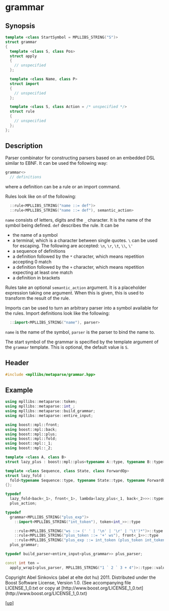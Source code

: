 # grammar

## Synopsis

```cpp
template <class StartSymbol = MPLLIBS_STRING("S")>
struct grammar
{
  template <class S, class Pos>
  struct apply
  {
    // unspecified
  };

  template <class Name, class P>
  struct import
  {
    // unspecified
  };

  template <class S, class Action = /* unspecified */>
  struct rule
  {
    // unspecified
  };
};
```

## Description

Parser combinator for constructing parsers based on an embedded DSL similar to
EBNF. It can be used the following way:

```cpp
grammar<>
  // definitions
```

where a definition can be a rule or an import command.

Rules look like on of the following:

```cpp
  ::rule<MPLLIBS_STRING("name ::= def")>
  ::rule<MPLLIBS_STRING("name ::= def"), semantic_action>
```

`name` consists of letters, digits and the `_` character. It is the name of
the symbol being defined. `def` describes the rule. It can be

 * the name of a symbol
 * a terminal, which is a character between single quotes. `\` can be used for
   escaping. The following are accepted: `\n`, `\r`, `\t`, `\\`, `\'`
 * a sequence of definitions
 * a definition followed by the `*` character, which means repetition accepting
   0 match
 * a definition followed by the `+` character, which means repetition expecting
   at least one match
 * a definition in brackets

Rules take an optional `semantic_action` argument. It is a placeholder
expression taking one argument. When this is given, this is used to transform
the result of the rule.

Imports can be used to turn an arbitrary parser into a symbol available for the
rules. Import definitions look like the following:

```cpp
  ::import<MPLLIBS_STRING("name"), parser>
```

`name` is the name of the symbol, `parser` is the parser to bind the name to.

The start symbol of the grammar is specified by the template argument of the
`grammar` template. This is optional, the default value is `S`.

## Header

```cpp
#include <mpllibs/metaparse/grammar.hpp>
```

## Example

```cpp
using mpllibs::metaparse::token;
using mpllibs::metaparse::int_;
using mpllibs::metaparse::build_grammar;
using mpllibs::metaparse::entire_input;

using boost::mpl::front;
using boost::mpl::back;
using boost::mpl::plus;
using boost::mpl::fold;
using boost::mpl::_1;
using boost::mpl::_2;

template <class A, class B>
struct lazy_plus : boost::mpl::plus<typename A::type, typename B::type> {};

template <class Sequence, class State, class ForwardOp>
struct lazy_fold :
  fold<typename Sequence::type, typename State::type, typename ForwardOp::type>
{};

typedef
  lazy_fold<back<_1>, front<_1>, lambda<lazy_plus<_1, back<_2>>>::type>
  plus_action;

typedef
  grammar<MPLLIBS_STRING("plus_exp")>
    ::import<MPLLIBS_STRING("int_token"), token<int_>>::type

    ::rule<MPLLIBS_STRING("ws ::= (' ' | '\n' | '\r' | '\t')*")>::type
    ::rule<MPLLIBS_STRING("plus_token ::= '+' ws"), front<_1>>::type
    ::rule<MPLLIBS_STRING("plus_exp ::= int_token (plus_token int_token)*"), plus_action>::type
  plus_grammar;

typedef build_parser<entire_input<plus_grammar>> plus_parser;

const int ten =
  apply_wrap1<plus_parser, MPLLIBS_STRING("1 ` 2 ` 3 + 4")>::type::value;
```

<p class="copyright">
Copyright Abel Sinkovics (abel at elte dot hu) 2011.
Distributed under the Boost Software License, Version 1.0.
(See accompanying file LICENSE_1_0.txt or copy at
[http://www.boost.org/LICENSE_1_0.txt](http://www.boost.org/LICENSE_1_0.txt)
</p>

[[up]](reference.html)


